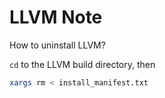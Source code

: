# LLVM Note

How to uninstall LLVM?

`cd` to the LLVM build directory, then

```bash
xargs rm < install_manifest.txt
```
